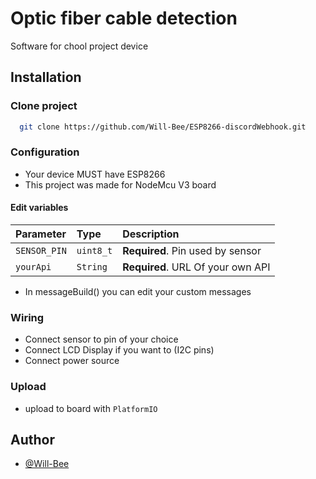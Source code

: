 
# Optic fiber cable detection

Software for chool project device
## Installation

### Clone project

```bash
  git clone https://github.com/Will-Bee/ESP8266-discordWebhook.git
```
    
### Configuration

* Your device MUST have ESP8266
* This project was made for NodeMcu V3 board

#### Edit variables

| Parameter | Type     | Description                |
| :-------- | :------- | :------------------------- |
| `SENSOR_PIN` | `uint8_t` | **Required**. Pin used by sensor |
| `yourApi` | `String` | **Required**. URL Of your own API |

* In messageBuild() you can edit your custom messages

### Wiring

* Connect sensor to pin of your choice
* Connect LCD Display if you want to (I2C pins)
* Connect power source

### Upload

* upload to board with `PlatformIO`
## Author

- [@Will-Bee](https://github.com/Will-Bee)
